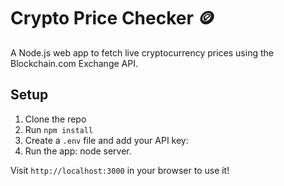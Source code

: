 # Crypto Price Checker 🪙

A Node.js web app to fetch live cryptocurrency prices using the Blockchain.com Exchange API.

## Setup

1. Clone the repo
2. Run `npm install`
3. Create a `.env` file and add your API key:
4. Run the app: node server.

Visit `http://localhost:3000` in your browser to use it!
